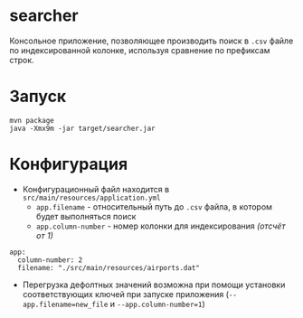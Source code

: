 # searcher
Консольное приложение, позволяющее производить поиск в `.csv` файле по индексированной колонке, используя сравнение по префиксам строк. 
# Запуск
```
mvn package
java -Xmx9m -jar target/searcher.jar
```
# Конфигурация
- Конфигурационный файл находится в `src/main/resources/application.yml`
    - `app.filename` - относительный путь до `.csv` файла, в котором будет выполняться поиск  
    - `app.column-number` - номер колонки для индексирования *(отсчёт от 1)*
```
app:
  column-number: 2
  filename: "./src/main/resources/airports.dat"
```  
- Перегрузка дефолтных значений возможна при помощи установки соответствующих
ключей при запуске приложения (`--app.filename=new_file` и `--app.column-number=1`)